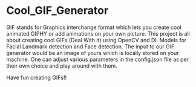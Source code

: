 # Cool_GIF_Generator
GIF stands for Graphics interchange format which lets you create cool animated GIPHY or add animations on your own picture.
This project is all about creating cool GIFs (Deal With it) using OpenCV and DL Models for Facial Landmark detection and Face detection.
The input to our GIF generator would be an image of yours which is locally stored on your machine.
One can adjust various parameters in the config.json file as per their own choice and play around with them.

Have fun creating GIFs!!
